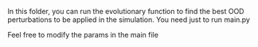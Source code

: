 In this folder, you can run the evolutionary function to find the best OOD perturbations to be applied in the simulation.
You need just to run main.py 

Feel free to modify the params in the main file
